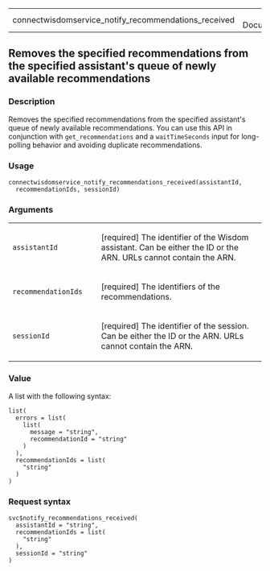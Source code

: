 <table style="width: 100%;">
<tbody>
<tr class="odd">
<td>connectwisdomservice_notify_recommendations_received</td>
<td style="text-align: right;">R Documentation</td>
</tr>
</tbody>
</table>

## Removes the specified recommendations from the specified assistant's queue of newly available recommendations

### Description

Removes the specified recommendations from the specified assistant's
queue of newly available recommendations. You can use this API in
conjunction with `get_recommendations` and a `waitTimeSeconds` input for
long-polling behavior and avoiding duplicate recommendations.

### Usage

    connectwisdomservice_notify_recommendations_received(assistantId,
      recommendationIds, sessionId)

### Arguments

<table>
<colgroup>
<col style="width: 35%" />
<col style="width: 65%" />
</colgroup>
<tbody>
<tr class="odd">
<td><code
id="connectwisdomservice_notify_recommendations_received_:_assistantId">assistantId</code></td>
<td><p>[required] The identifier of the Wisdom assistant. Can be either
the ID or the ARN. URLs cannot contain the ARN.</p></td>
</tr>
<tr class="even">
<td><code
id="connectwisdomservice_notify_recommendations_received_:_recommendationIds">recommendationIds</code></td>
<td><p>[required] The identifiers of the recommendations.</p></td>
</tr>
<tr class="odd">
<td><code
id="connectwisdomservice_notify_recommendations_received_:_sessionId">sessionId</code></td>
<td><p>[required] The identifier of the session. Can be either the ID or
the ARN. URLs cannot contain the ARN.</p></td>
</tr>
</tbody>
</table>

### Value

A list with the following syntax:

    list(
      errors = list(
        list(
          message = "string",
          recommendationId = "string"
        )
      ),
      recommendationIds = list(
        "string"
      )
    )

### Request syntax

    svc$notify_recommendations_received(
      assistantId = "string",
      recommendationIds = list(
        "string"
      ),
      sessionId = "string"
    )
